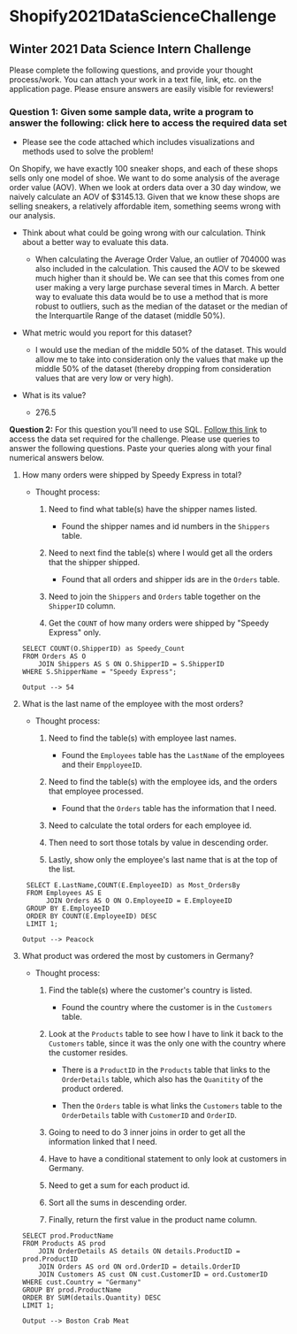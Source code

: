 # Shopify2021DataScienceChallenge

## Winter 2021 Data Science Intern Challenge 

Please complete the following questions, and provide your thought process/work. You can attach your work in a text file, link, etc. on the application page. Please ensure answers are easily visible for reviewers!


### Question 1: Given some sample data, write a program to answer the following: click here to access the required data set
- Please see the code attached which includes visualizations and methods used to solve the problem!

On Shopify, we have exactly 100 sneaker shops, and each of these shops sells only one model of shoe. We want to do some analysis of the average order value (AOV). When we look at orders data over a 30 day window, we naively calculate an AOV of $3145.13. Given that we know these shops are selling sneakers, a relatively affordable item, something seems wrong with our analysis. 

- Think about what could be going wrong with our calculation. Think about a better way to evaluate this data. 
  - When calculating the Average Order Value, an outlier of 704000 was also included in the calculation. This caused the AOV to be skewed much higher than it should be. We can see that this comes from one user making a very large purchase several times in March. A better way to evaluate this data would be to use a method that is more robust to outliers, such as the median of the dataset or the median of the Interquartile Range of the dataset (middle 50%). 

- What metric would you report for this dataset?
  - I would use the median of the middle 50% of the dataset. This would allow me to take into consideration only the values that make up the middle 50% of the dataset (thereby dropping from consideration values that are very low or very high). 

- What is its value?
  - 276.5




**Question 2:** For this question you’ll need to use SQL. [Follow this link](https://www.w3schools.com/SQL/TRYSQL.ASP?FILENAME=TRYSQL_SELECT_ALL) to access the data set required for the challenge. Please use queries to answer the following questions. Paste your queries along with your final numerical answers below.

1. How many orders were shipped by Speedy Express in total?
   
    - Thought process:
      
        1. Need to find what table(s) have the shipper names listed. 
           
            - Found the shipper names and id numbers in the `Shippers` table.
        2. Need to next find the table(s) where I would get all the orders that the shipper shipped.
           
            - Found that all orders and shipper ids are in the `Orders` table.
          
        3. Need to join the `Shippers` and `Orders` table together on the `ShipperID` column.
           
        4. Get the `COUNT` of how many orders were shipped by "Speedy Express" only.
    ```
    SELECT COUNT(O.ShipperID) as Speedy_Count
    FROM Orders AS O
        JOIN Shippers AS S ON O.ShipperID = S.ShipperID
    WHERE S.ShipperName = "Speedy Express";
   
    Output --> 54
    ```

2. What is the last name of the employee with the most orders?
    - Thought process:
      
        1. Need to find the table(s) with employee last names.
            - Found the `Employees` table has the `LastName` of the employees and their `EmpployeeID`.
            
        2. Need to find the table(s) with the employee ids, and the orders that employee processed.
            - Found that the `Orders` table has the information that I need.
          
        3. Need to calculate the total orders for each employee id.
           
        4. Then need to sort those totals by value in descending order.
           
        5. Lastly,  show only the employee's last name that is at the top of the list.
    
    ```
     SELECT E.LastName,COUNT(E.EmployeeID) as Most_OrdersBy
     FROM Employees AS E
          JOIN Orders AS O ON O.EmployeeID = E.EmployeeID
     GROUP BY E.EmployeeID
     ORDER BY COUNT(E.EmployeeID) DESC
     LIMIT 1;
    
    Output --> Peacock
    ```

3. What product was ordered the most by customers in Germany?
   
    - Thought process:
      
        1. Find the table(s) where the customer's country is listed.
           
            - Found the country where the customer is in the `Customers` table. 
            
        2. Look at the `Products` table to see how I have to link it back to the `Customers` table, since it was the only one with the country where the customer resides.
           
            - There is a `ProductID` in the `Products` table that links to the `OrderDetails` table, which also has the `Quanitity` of the product ordered.
              
            - Then the `Orders` table is what links the `Customers` table to the `OrderDetails` table with `CustomerID` and `OrderID`.
          
        3. Going to need to do 3 inner joins in order to get all the information linked that I need.
           
        4. Have to have a conditional statement to only look at customers in Germany.
           
        5. Need to get a sum for each product id.
           
        6. Sort all the sums in descending order.
           
        7. Finally, return the first value in the product name column.
    
    ```
    SELECT prod.ProductName
    FROM Products AS prod
        JOIN OrderDetails AS details ON details.ProductID = prod.ProductID
        JOIN Orders AS ord ON ord.OrderID = details.OrderID
        JOIN Customers AS cust ON cust.CustomerID = ord.CustomerID
    WHERE cust.Country = "Germany"
    GROUP BY prod.ProductName
    ORDER BY SUM(details.Quantity) DESC
    LIMIT 1;
   
    Output --> Boston Crab Meat
    ```

